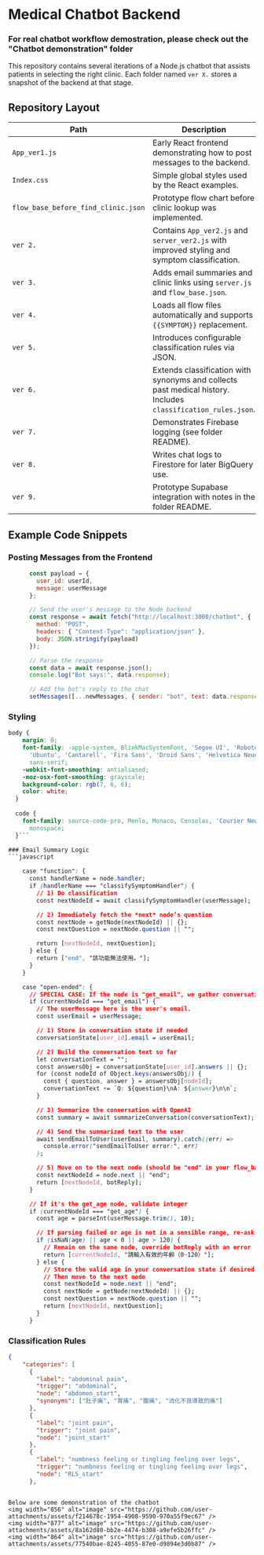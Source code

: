 # Medical Chatbot Backend
### For real chatbot workflow demostration, please check out the "Chatbot demonstration" folder
This repository contains several iterations of a Node.js chatbot that assists patients in selecting the right clinic. Each folder named `ver X.` stores a snapshot of the backend at that stage.

## Repository Layout

| Path | Description |
| ---- | ----------- |
| `App_ver1.js` | Early React frontend demonstrating how to post messages to the backend. |
| `Index.css` | Simple global styles used by the React examples. |
| `flow_base_before_find_clinic.json` | Prototype flow chart before clinic lookup was implemented. |
| `ver 2.` | Contains `App_ver2.js` and `server_ver2.js` with improved styling and symptom classification. |
| `ver 3.` | Adds email summaries and clinic links using `server.js` and `flow_base.json`. |
| `ver 4.` | Loads all flow files automatically and supports `{{SYMPTOM}}` replacement. |
| `ver 5.` | Introduces configurable classification rules via JSON. |
| `ver 6.` | Extends classification with synonyms and collects past medical history. Includes `classification_rules.json`. |
| `ver 7.` | Demonstrates Firebase logging (see folder README). |
| `ver 8.` | Writes chat logs to Firestore for later BigQuery use. |
| `ver 9.` | Prototype Supabase integration with notes in the folder README. |

## Example Code Snippets

### Posting Messages from the Frontend
```javascript
      const payload = {
        user_id: userId,
        message: userMessage
      };

      // Send the user's message to the Node backend
      const response = await fetch("http://localhost:3000/chatbot", {
        method: "POST",
        headers: { "Content-Type": "application/json" },
        body: JSON.stringify(payload)
      });

      // Parse the response
      const data = await response.json();
      console.log("Bot says:", data.response);

      // Add the bot's reply to the chat
      setMessages([...newMessages, { sender: "bot", text: data.response }]);
```

### Styling
```css
body {
    margin: 0;
    font-family: -apple-system, BlinkMacSystemFont, 'Segoe UI', 'Roboto', 'Oxygen',
      'Ubuntu', 'Cantarell', 'Fira Sans', 'Droid Sans', 'Helvetica Neue',
      sans-serif;
    -webkit-font-smoothing: antialiased;
    -moz-osx-font-smoothing: grayscale;
    background-color: rgb(7, 6, 6);
    color: white;
  }
  
  code {
    font-family: source-code-pro, Menlo, Monaco, Consolas, 'Courier New',
      monospace;
  }```

### Email Summary Logic
```javascript

    case "function": {
      const handlerName = node.handler;
      if (handlerName === "classifySymptomHandler") {
        // 1) Do classification
        const nextNodeId = await classifySymptomHandler(userMessage);

        // 2) Immediately fetch the *next* node’s question
        const nextNode = getNode(nextNodeId) || {};
        const nextQuestion = nextNode.question || "";

        return [nextNodeId, nextQuestion];
      } else {
        return ["end", "該功能無法使用。"];
      }
    }

    case "open-ended": {
      // SPECIAL CASE: If the node is "get_email", we gather conversation, summarize, and email
      if (currentNodeId === "get_email") {
        // The userMessage here is the user's email.
        const userEmail = userMessage;

        // 1) Store in conversation state if needed
        conversationState[user_id].email = userEmail;

        // 2) Build the conversation text so far
        let conversationText = "";
        const answersObj = conversationState[user_id].answers || {};
        for (const nodeId of Object.keys(answersObj)) {
          const { question, answer } = answersObj[nodeId];
          conversationText += `Q: ${question}\nA: ${answer}\n\n`;
        }

        // 3) Summarize the conversation with OpenAI
        const summary = await summarizeConversation(conversationText);

        // 4) Send the summarized text to the user
        await sendEmailToUser(userEmail, summary).catch((err) =>
          console.error("sendEmailToUser error:", err)
        );

        // 5) Move on to the next node (should be "end" in your flow_base.json)
        const nextNodeId = node.next || "end";
        return [nextNodeId, botReply];
      }

      // If it's the get_age node, validate integer
      if (currentNodeId === "get_age") {
        const age = parseInt(userMessage.trim(), 10);

        // If parsing failed or age is not in a sensible range, re-ask
        if (isNaN(age) || age < 0 || age > 120) {
          // Remain on the same node, override botReply with an error
          return [currentNodeId, "請輸入有效的年齡（0~120）"];
        } else {
          // Store the valid age in your conversation state if desired
          // Then move to the next node
          const nextNodeId = node.next || "end";
          const nextNode = getNode(nextNodeId) || {};
          const nextQuestion = nextNode.question || "";
          return [nextNodeId, nextQuestion];
        }
      }
```

### Classification Rules
```json
{
    "categories": [
      {
        "label": "abdominal pain",
        "trigger": "abdominal",         
        "node": "abdomen_start",
        "synonyms": ["肚子痛", "胃痛", "腹痛", "消化不良導致的痛"]
      },
      {
        "label": "joint pain",
        "trigger": "joint pain",
        "node": "joint_start"
      },
      {
        "label": "numbness feeling or tingling feeling over legs",
        "trigger": "numbness feeling or tingling feeling over legs",
        "node": "RLS_start"
      },
```
```

Below are some demonstration of the chatbot
<img width="856" alt="image" src="https://github.com/user-attachments/assets/f214678c-1954-4908-9590-970a55f9ec67" />
<img width="877" alt="image" src="https://github.com/user-attachments/assets/8a162d80-bb2e-4474-b308-a9efe5b26ffc" />
<img width="864" alt="image" src="https://github.com/user-attachments/assets/77540bae-8245-4055-87e0-d9894e3d0b87" />

